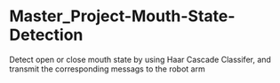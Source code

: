 # Master_Project-Mouth-State-Detection
Detect open or close mouth state by using Haar Cascade Classifer, and transmit the corresponding messags to the robot arm
